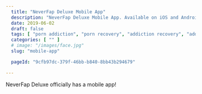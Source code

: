 ```yaml
---
  title: "NeverFap Deluxe Mobile App"
  description: "NeverFap Deluxe Mobile App. Available on iOS and Android, you can now use NeverFap Deluxe on your phone!"
  date: 2019-06-02
  draft: false
  tags: [ "porn addiction", "porn recovery", "addiction recovery", "addiction", "awareness", "nofap", "neverfap", "neverfap deluxe" ]
  categories: [ "" ]
  # image: "/images/face.jpg"
  slug: "mobile-app"

  pageId: "9cfb97dc-379f-46bb-b840-8bb43b294679"

---
```


<!-- TODO -->
NeverFap Deluxe officially has a mobile app!
